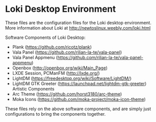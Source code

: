 # Loki Desktop Environment

These files are the configuration files for the Loki desktop environment.  More information about Loki at http://newtoslinux.weebly.com/loki.html

Software Components of Loki Desktop:
  - Plank (https://github.com/ricotz/plank)
  - Vala Panel (https://github.com/rilian-la-te/vala-panel)
  - Vala Panel Appmenu (https://github.com/rilian-la-te/vala-panel-appmenu)
  - Openbox (http://openbox.org/wiki/Main_Page)
  - LXDE Session, PCManFM (http://lxde.org/)
  - LightDM (https://freedesktop.org/wiki/Software/LightDM/)
  - LightDM GTK Greeter (https://launchpad.net/lightdm-gtk-greeter)
Artistic Components
  - Arc Theme (https://github.com/horst3180/arc-theme)
  - Moka Icons (https://github.com/moka-project/moka-icon-theme)

These files rely on the above software components, and are simply just configurations to bring the components together.
